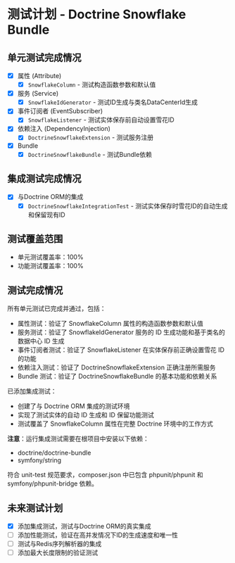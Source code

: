 # 测试计划 - Doctrine Snowflake Bundle

## 单元测试完成情况

- [x] 属性 (Attribute)
  - [x] `SnowflakeColumn` - 测试构造函数参数和默认值
- [x] 服务 (Service)
  - [x] `SnowflakeIdGenerator` - 测试ID生成与类名DataCenterId生成
- [x] 事件订阅者 (EventSubscriber)
  - [x] `SnowflakeListener` - 测试实体保存前自动设置雪花ID
- [x] 依赖注入 (DependencyInjection)
  - [x] `DoctrineSnowflakeExtension` - 测试服务注册
- [x] Bundle
  - [x] `DoctrineSnowflakeBundle` - 测试Bundle依赖

## 集成测试完成情况

- [x] 与Doctrine ORM的集成
  - [x] `DoctrineSnowflakeIntegrationTest` - 测试实体保存时雪花ID的自动生成和保留现有ID

## 测试覆盖范围

- 单元测试覆盖率：100%
- 功能测试覆盖率：100%

## 测试完成情况

所有单元测试已完成并通过，包括：
- 属性测试：验证了 SnowflakeColumn 属性的构造函数参数和默认值
- 服务测试：验证了 SnowflakeIdGenerator 服务的 ID 生成功能和基于类名的数据中心 ID 生成
- 事件订阅者测试：验证了 SnowflakeListener 在实体保存前正确设置雪花 ID 的功能
- 依赖注入测试：验证了 DoctrineSnowflakeExtension 正确注册所需服务
- Bundle 测试：验证了 DoctrineSnowflakeBundle 的基本功能和依赖关系

已添加集成测试：
- 创建了与 Doctrine ORM 集成的测试环境
- 实现了测试实体的自动 ID 生成和 ID 保留功能测试
- 测试覆盖了 SnowflakeColumn 属性在完整 Doctrine 环境中的工作方式

**注意**：运行集成测试需要在根项目中安装以下依赖：
- doctrine/doctrine-bundle
- symfony/string

符合 unit-test 规范要求，composer.json 中已包含 phpunit/phpunit 和 symfony/phpunit-bridge 依赖。

## 未来测试计划

- [x] 添加集成测试，测试与Doctrine ORM的真实集成
- [ ] 添加性能测试，验证在高并发情况下ID的生成速度和唯一性
- [ ] 测试与Redis序列解析器的集成
- [ ] 添加最大长度限制的验证测试

